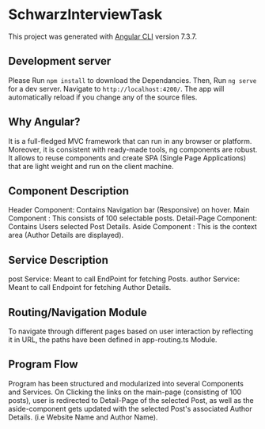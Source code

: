 # SchwarzInterviewTask

This project was generated with [Angular CLI](https://github.com/angular/angular-cli) version 7.3.7.

## Development server

Please Run `npm install` to download the Dependancies.
Then, Run `ng serve` for a dev server. Navigate to `http://localhost:4200/`. The app will automatically reload if you change any of the source files.

## Why Angular? 

It is a full-fledged MVC framework that can run in any browser or platform. Moreover, it is consistent with ready-made tools, ng components are robust. It allows to reuse components and create SPA (Single Page Applications) that are light weight and run on the client machine. 


## Component Description

Header Component:      Contains Navigation bar (Responsive) on hover.
Main Component :       This consists of 100 selectable posts.
Detail-Page Component: Contains Users selected Post Details.
Aside Component :      This is the context area (Author Details are displayed).

## Service Description
post Service:          Meant to call EndPoint for fetching Posts.
author Service:        Meant to call Endpoint for fetching Author Details.

## Routing/Navigation Module
To navigate through different pages based on user interaction by reflecting it in URL, the paths have been defined in app-routing.ts Module.

## Program Flow 
Program has been structured and modularized into several Components and Services.
On Clicking the links on the main-page (consisting of 100 posts), user is redirected to Detail-Page of the selected Post, as well as the aside-component gets updated with the selected Post's associated Author Details. (i.e Website Name and Author Name).
